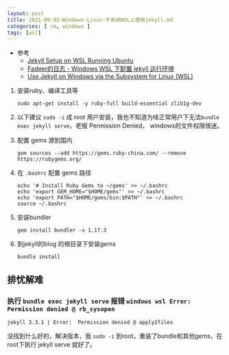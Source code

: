 ```yaml
---
layout: post
title: 2021-09-03-Windows-Linux-子系统WSL上使用jekyll.md
categories: [ cm, windows ]
tags: [wsl]
---
```


* 参考
  * [Jekyll Setup on WSL Running Ubuntu](https://www.vgemba.net/blog/Setup-Jekyll-WSL/)
  * [Fadeer的日志 - Windows WSL 下配置 jekyll 运行环境](https://fadeer.github.io/%E5%B7%A5%E4%BD%9C/2020/05/02/wsl-jekyll.html)
  * [Use Jekyll on Windows via the Subsystem for Linux (WSL)](https://sebastian.teumert.net/blog/use-jekyll-on-windows-via-the-subsystem-for-linux-wsl-2020)




1. 安装ruby、编译工具等
    ~~~
    sudo apt-get install -y ruby-full build-essential zlib1g-dev
    ~~~

1. 以下建议 `sudo -i` 成 root 用户安装，我也不知道为啥正常用户下无法`bundle exec jekyll serve`，老报 Permission Denied， windows的文件权限很迷。

1. 配置 gems 源到国内
    ~~~
    gem sources --add https://gems.ruby-china.com/ --remove https://rubygems.org/
    ~~~


1. 在 `.bashrc`  配置 gems 路径
    ~~~
    echo '# Install Ruby Gems to ~/gems' >> ~/.bashrc
    echo 'export GEM_HOME="$HOME/gems"' >> ~/.bashrc
    echo 'export PATH="$HOME/gems/bin:$PATH"' >> ~/.bashrc
    source ~/.bashrc
    ~~~

1. 安装bundler
    ~~~
    gem install bundler -v 1.17.3
    ~~~

1. 到jekyll的blog 的根目录下安装gems
    ~~~
    bundle install
    ~~~

## 排忧解难

### 执行 `bundle exec jekyll serve` 报错 `windows wsl Error:  Permission denied @ rb_sysopen`

`jekyll 3.3.1 | Error:  Permission denied @ apply2files`

没找到什么好的，解决版本，我 `sudo -i` 到root，重装了bundle和其他gems，在root下执行 jekyll serve 就好了。







